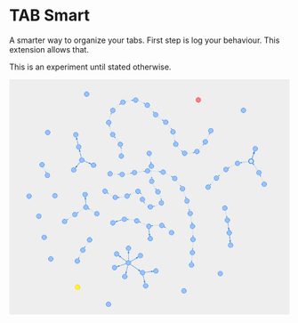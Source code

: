 # TAB Smart

A smarter way to organize your tabs. First step is log your behaviour. This extension allows that.

This is an experiment until stated otherwise.

![screenshot](https://github.com/ptigas/tabsmart/blob/master/graph.png?raw=true "screenshot")
